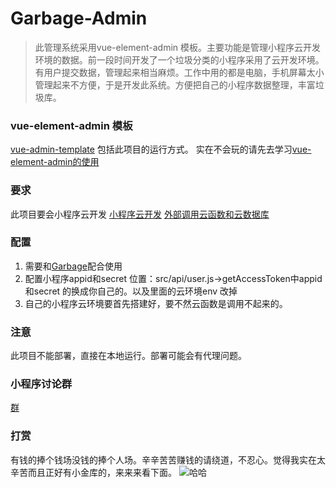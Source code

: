 # Garbage-Admin
> 此管理系统采用vue-element-admin 模板。主要功能是管理小程序云开发环境的数据。前一段时间开发了一个垃圾分类的小程序采用了云开发环境。有用户提交数据，管理起来相当麻烦。工作中用的都是电脑，手机屏幕太小管理起来不方便，于是开发此系统。方便把自己的小程序数据整理，丰富垃圾库。
 
 ### vue-element-admin 模板
  [vue-admin-template](https://github.com/PanJiaChen/vue-admin-template.git)
  包括此项目的运行方式。
  实在不会玩的请先去学习[vue-element-admin的使用](https://panjiachen.gitee.io/vue-element-admin-site/zh/guide/#%E5%AE%89%E8%A3%85)
### 要求
 此项目要会小程序云开发
 [小程序云开发](https://developers.weixin.qq.com/miniprogram/dev/wxcloud/basis/getting-started.html)
 [外部调用云函数和云数据库](https://developers.weixin.qq.com/miniprogram/dev/wxcloud/reference-http-api/) 
### 配置
1. 需要和[Garbage](https://github.com/qi19901212/Garbage)配合使用
2. 配置小程序appid和secret 位置：src/api/user.js->getAccessToken中appid和secret 的换成你自己的。以及里面的云环境env 改掉
3. 自己的小程序云环境要首先搭建好，要不然云函数是调用不起来的。

### 注意
此项目不能部署，直接在本地运行。部署可能会有代理问题。

### 小程序讨论群

[群](https://developers.weixin.qq.com/community/develop/doc/000cc6600f0610559fc857f6c5600c)

### 打赏
有钱的捧个钱场没钱的捧个人场。辛辛苦苦赚钱的请绕道，不忍心。觉得我实在太辛苦而且正好有小金库的，来来来看下面。
![哈哈](https://github.com/qi19901212/GarbageAdmin/blob/master/qqqqqq.png)




